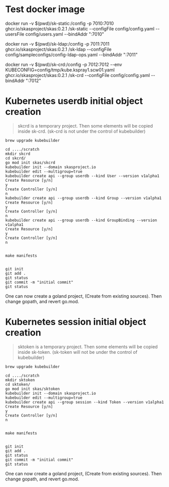
# Test docker image

docker run -v $(pwd)/sk-static:/config -p 7010:7010 ghcr.io/skasproject/skas:0.2.1 /sk-static --configFile config/config.yaml --usersFile config/users.yaml --bindAddr ":7010"

docker run -v $(pwd)/sk-ldap:/config -p 7011:7011 ghcr.io/skasproject/skas:0.2.1 /sk-ldap --configFile config/sampleconfigs/config-ldap-ops.yaml  --bindAddr ":7011"

docker run -v $(pwd)/sk-crd:/config -p 7012:7012 --env KUBECONFIG=config/tmp/kube.kspray1.scw01.yaml ghcr.io/skasproject/skas:0.2.1 /sk-crd --configFile config/config.yaml  --bindAddr ":7012"



# Kubernetes userdb initial object creation

> skcrd is a temporary project. Then some elements will be copied inside sk-crd. (sk-crd is not under the control of kubebuilder)

```
brew upgrade kubebuilder

cd ..../scratch
mkdir skcrd
cd skcrd/
go mod init skas/skcrd
kubebuilder init --domain skasproject.io
kubebuilder edit --multigroup=true
kubebuilder create api --group userdb --kind User --version v1alpha1
Create Resource [y/n]
y
Create Controller [y/n]
n
kubebuilder create api --group userdb --kind Group --version v1alpha1
Create Resource [y/n]
y
Create Controller [y/n]
n
kubebuilder create api --group userdb --kind GroupBinding --version v1alpha1
Create Resource [y/n]
y
Create Controller [y/n]
n


make manifests


git init
git add .
git status
git commit -m "initial commit"
git status

```

One can now create a goland project, (Create from existing sources). Then change gopath, and revert go.mod.

# Kubernetes session initial object creation

> sktoken is a temporary project. Then some elements will be copied inside sk-token. (sk-token will not be under the control of kubebuilder)

```
brew upgrade kubebuilder

cd ..../scratch
mkdir sktoken
cd sktoken/
go mod init skas/sktoken
kubebuilder init --domain skasproject.io
kubebuilder edit --multigroup=true
kubebuilder create api --group session --kind Token --version v1alpha1
Create Resource [y/n]
y
Create Controller [y/n]
n


make manifests


git init
git add .
git status
git commit -m "initial commit"
git status

```

One can now create a goland project, (Create from existing sources). Then change gopath, and revert go.mod.
